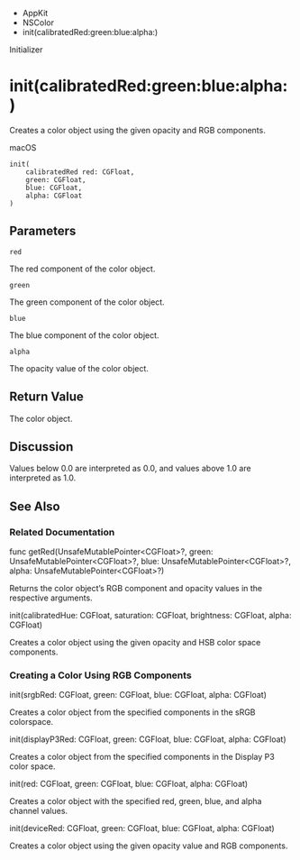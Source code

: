 

- AppKit
- NSColor
-  init(calibratedRed:green:blue:alpha:) 

Initializer

# init(calibratedRed:green:blue:alpha:)

Creates a color object using the given opacity and RGB components.

macOS

``` source
init(
    calibratedRed red: CGFloat,
    green: CGFloat,
    blue: CGFloat,
    alpha: CGFloat
)
```

## Parameters 

`red`  

The red component of the color object.

`green`  

The green component of the color object.

`blue`  

The blue component of the color object.

`alpha`  

The opacity value of the color object.

## Return Value

The color object.

## Discussion

Values below 0.0 are interpreted as 0.0, and values above 1.0 are interpreted as 1.0.

## See Also

### Related Documentation

func getRed(UnsafeMutablePointer&lt;CGFloat>?, green: UnsafeMutablePointer&lt;CGFloat>?, blue: UnsafeMutablePointer&lt;CGFloat>?, alpha: UnsafeMutablePointer&lt;CGFloat>?)

Returns the color object’s RGB component and opacity values in the respective arguments.

init(calibratedHue: CGFloat, saturation: CGFloat, brightness: CGFloat, alpha: CGFloat)

Creates a color object using the given opacity and HSB color space components.

### Creating a Color Using RGB Components

init(srgbRed: CGFloat, green: CGFloat, blue: CGFloat, alpha: CGFloat)

Creates a color object from the specified components in the sRGB colorspace.

init(displayP3Red: CGFloat, green: CGFloat, blue: CGFloat, alpha: CGFloat)

Creates a color object from the specified components in the Display P3 color space.

init(red: CGFloat, green: CGFloat, blue: CGFloat, alpha: CGFloat)

Creates a color object with the specified red, green, blue, and alpha channel values.

init(deviceRed: CGFloat, green: CGFloat, blue: CGFloat, alpha: CGFloat)

Creates a color object using the given opacity value and RGB components.

